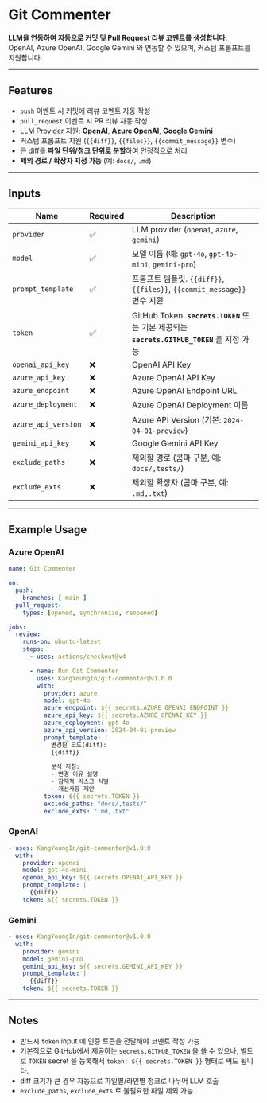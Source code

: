 
# Git Commenter

**LLM을 연동하여 자동으로 커밋 및 Pull Request 리뷰 코멘트를 생성합니다.**  
OpenAI, Azure OpenAI, Google Gemini 와 연동할 수 있으며, 커스텀 프롬프트를 지원합니다.

---

## Features
- `push` 이벤트 시 커밋에 리뷰 코멘트 자동 작성
- `pull_request` 이벤트 시 PR 리뷰 자동 작성
- LLM Provider 지원: **OpenAI**, **Azure OpenAI**, **Google Gemini**
- 커스텀 프롬프트 지원 (`{{diff}}`, `{{files}}`, `{{commit_message}}` 변수)
- 큰 diff를 **파일 단위/청크 단위로 분할**하여 안정적으로 처리
- **제외 경로 / 확장자 지정 가능** (예: `docs/`, `.md`)

---

## Inputs

| Name              | Required | Description                                                                                  |
|-------------------|----------|----------------------------------------------------------------------------------------------|
| `provider`        | ✅       | LLM provider (`openai`, `azure`, `gemini`)                                                   |
| `model`           | ✅       | 모델 이름 (예: `gpt-4o`, `gpt-4o-mini`, `gemini-pro`)                                         |
| `prompt_template` | ✅       | 프롬프트 템플릿. `{{diff}}`, `{{files}}`, `{{commit_message}}` 변수 지원                     |
| `token`           | ✅       | GitHub Token. **`secrets.TOKEN`** 또는 기본 제공되는 **`secrets.GITHUB_TOKEN`** 을 지정 가능 |
| `openai_api_key`  | ❌       | OpenAI API Key                                                                               |
| `azure_api_key`   | ❌       | Azure OpenAI API Key                                                                         |
| `azure_endpoint`  | ❌       | Azure OpenAI Endpoint URL                                                                    |
| `azure_deployment`| ❌       | Azure OpenAI Deployment 이름                                                                 |
| `azure_api_version`| ❌      | Azure API Version (기본: `2024-04-01-preview`)                                               |
| `gemini_api_key`  | ❌       | Google Gemini API Key                                                                        |
| `exclude_paths`   | ❌       | 제외할 경로 (콤마 구분, 예: `docs/,tests/`)                                                  |
| `exclude_exts`    | ❌       | 제외할 확장자 (콤마 구분, 예: `.md,.txt`)                                                    |

---

## Example Usage

### Azure OpenAI
```yaml
name: Git Commenter

on:
  push:
    branches: [ main ]
  pull_request:
    types: [opened, synchronize, reopened]

jobs:
  review:
    runs-on: ubuntu-latest
    steps:
      - uses: actions/checkout@v4

      - name: Run Git Commenter
        uses: KangYoungIn/git-commenter@v1.0.0
        with:
          provider: azure
          model: gpt-4o
          azure_endpoint: ${{ secrets.AZURE_OPENAI_ENDPOINT }}
          azure_api_key: ${{ secrets.AZURE_OPENAI_KEY }}
          azure_deployment: gpt-4o
          azure_api_version: 2024-04-01-preview
          prompt_template: |
            변경된 코드(diff):
            {{diff}}

            분석 지침:
            - 변경 이유 설명
            - 잠재적 리스크 식별
            - 개선사항 제안
          token: ${{ secrets.TOKEN }}
          exclude_paths: "docs/,tests/"
          exclude_exts: ".md,.txt"
````

### OpenAI 

```yaml
- uses: KangYoungIn/git-commenter@v1.0.0
  with:
    provider: openai
    model: gpt-4o-mini
    openai_api_key: ${{ secrets.OPENAI_API_KEY }}
    prompt_template: |
      {{diff}}
    token: ${{ secrets.TOKEN }}
```

### Gemini 

```yaml
- uses: KangYoungIn/git-commenter@v1.0.0
  with:
    provider: gemini
    model: gemini-pro
    gemini_api_key: ${{ secrets.GEMINI_API_KEY }}
    prompt_template: |
      {{diff}}
    token: ${{ secrets.TOKEN }}
```

---

## Notes

* 반드시 `token` input 에 인증 토큰을 전달해야 코멘트 작성 가능
* 기본적으로 GitHub에서 제공하는 `secrets.GITHUB_TOKEN` 을 쓸 수 있으나,
  별도로 `TOKEN` secret 을 등록해서 `token: ${{ secrets.TOKEN }}` 형태로 써도 됩니다.
* diff 크기가 큰 경우 자동으로 파일별/라인별 청크로 나누어 LLM 호출
* `exclude_paths`, `exclude_exts` 로 불필요한 파일 제외 가능